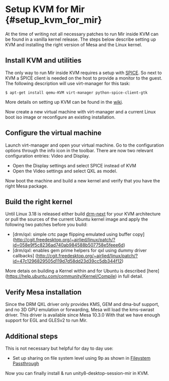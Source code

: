 Setup KVM for Mir {#setup_kvm_for_mir}
=================

At the time of writing not all necessary patches to run Mir inside KVM can be
found in a vanilla kernel release. The steps below describe setting up KVM and
installing the right version of Mesa and the Linux kernel.

Install KVM and utilities
-------------------------

The only way to run Mir inside KVM requires a setup with
[SPICE](http://spice-space.org). So next to KVM a SPICE client is needed on
the host to provide a monitor to the guest. The following description will use
virt-manager for this task:

    $ apt-get install qemu-KVM virt-manager python-spice-client-gtk

More details on setting up KVM can be found in the
[wiki](https://help.ubuntu.com/community/KVM/Installation).

Now create a new virtual machine with virt-manager and a current Linux boot iso 
image or reconfigure an existing installation.

Configure the virtual machine
-----------------------------

Launch virt-manager and open your virtual machine. Go to the configuration
options through the info icon in the toolbar. There are now two relevant
configuration entries: Video and Display.

* Open the Display settings and select SPICE instead of KVM
* Open the Video settings and select QXL as model. 

Now boot the machine and build a new kernel and verify that you have the right
Mesa package.

Build the right kernel
----------------------

Until Linux 3.18 is released either build 
[drm-next](http://cgit.freedesktop.org/~airlied/linux/log/?h=drm-next) for your
KVM architecture or pull the sources of the current Ubuntu kernel image and
apply the following two patches before you build:

* [drm/qxl: simple crtc page flipping emulated using buffer copy]
(http://cgit.freedesktop.org/~airlied/linux/patch/?id=058e9f5c8236ad740ab984588b507758e5feee6d)
* [drm/qxl: enables gem prime helpers for qxl using dummy driver callbacks]
(http://cgit.freedesktop.org/~airlied/linux/patch/?id=47c1296829505d119d7d58dd23d39cc5db344f12)

More detais on building a Kernel within and for Ubuntu is described [here]
(https://help.ubuntu.com/community/Kernel/Compile) in full detail.


Verify Mesa installation
------------------------

Since the DRM QXL driver only provides KMS, GEM and dma-buf support, and no 3D
GPU emulation or forwarding, Mesa will load the kms-swrast driver. This driver
is available since Mesa 10.3.0
With that we have enough support for EGL and GLESv2 to run Mir.

Additional steps
----------------

This is not necessary but helpful for day to day use:

* Set up sharing on file system level using 9p as shown in
[Fileystem Passthrough](http://www.linux-kvm.org/page/9p_virtio)

Now you can finally install & run unity8-desktop-session-mir in KVM.
